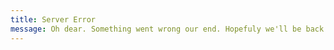 ```yaml
---
title: Server Error
message: Oh dear. Something went wrong our end. Hopefuly we'll be back up again soon.
---
```


